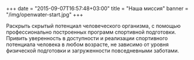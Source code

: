 +++
date = "2015-09-07T16:57:48+03:00"
title = "Наша миссия"
banner = "/img/openwater-start.jpg"
+++

Раскрыть скрытый потенциал человеческого организма, с помощью профессионально построенных программ спортивной подготовки. Привить уверенность в доступности и реализации спортивного потенциала человека в любом возрасте, не зависимо от уровня физической подготовки и загруженности повседневными заботами.

<!-- Основными задачами нашего центра являются: -->

<!-- - Способствовать реализации генетического потенциала профессиональных спортсменов.
- Реализовать программы по доступности спорта каждому человеку.
- Повысить уровень мотивации к личностным достижениям.
- Сплотить, посредством спорта людей занятых в различных сферах деятельности.
- Способствовать развитию духовно-нравственных отношений, посредствам спортивных тренировок и соревнований. -->
